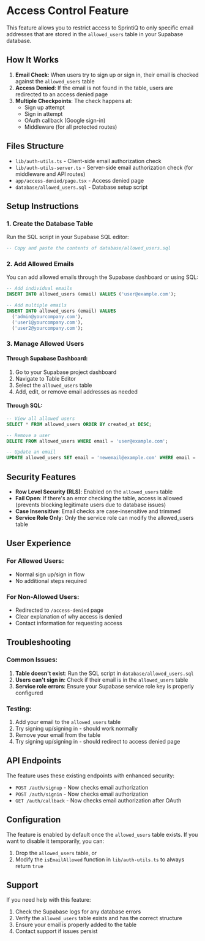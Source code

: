 # Access Control Feature

This feature allows you to restrict access to SprintiQ to only specific email addresses that are stored in the `allowed_users` table in your Supabase database.

## How It Works

1. **Email Check**: When users try to sign up or sign in, their email is checked against the `allowed_users` table
2. **Access Denied**: If the email is not found in the table, users are redirected to an access denied page
3. **Multiple Checkpoints**: The check happens at:
   - Sign up attempt
   - Sign in attempt
   - OAuth callback (Google sign-in)
   - Middleware (for all protected routes)

## Files Structure

- `lib/auth-utils.ts` - Client-side email authorization check
- `lib/auth-utils-server.ts` - Server-side email authorization check (for middleware and API routes)
- `app/access-denied/page.tsx` - Access denied page
- `database/allowed_users.sql` - Database setup script

## Setup Instructions

### 1. Create the Database Table

Run the SQL script in your Supabase SQL editor:

```sql
-- Copy and paste the contents of database/allowed_users.sql
```

### 2. Add Allowed Emails

You can add allowed emails through the Supabase dashboard or using SQL:

```sql
-- Add individual emails
INSERT INTO allowed_users (email) VALUES ('user@example.com');

-- Add multiple emails
INSERT INTO allowed_users (email) VALUES
  ('admin@yourcompany.com'),
  ('user1@yourcompany.com'),
  ('user2@yourcompany.com');
```

### 3. Manage Allowed Users

#### Through Supabase Dashboard:

1. Go to your Supabase project dashboard
2. Navigate to Table Editor
3. Select the `allowed_users` table
4. Add, edit, or remove email addresses as needed

#### Through SQL:

```sql
-- View all allowed users
SELECT * FROM allowed_users ORDER BY created_at DESC;

-- Remove a user
DELETE FROM allowed_users WHERE email = 'user@example.com';

-- Update an email
UPDATE allowed_users SET email = 'newemail@example.com' WHERE email = 'oldemail@example.com';
```

## Security Features

- **Row Level Security (RLS)**: Enabled on the `allowed_users` table
- **Fail Open**: If there's an error checking the table, access is allowed (prevents blocking legitimate users due to database issues)
- **Case Insensitive**: Email checks are case-insensitive and trimmed
- **Service Role Only**: Only the service role can modify the allowed_users table

## User Experience

### For Allowed Users:

- Normal sign up/sign in flow
- No additional steps required

### For Non-Allowed Users:

- Redirected to `/access-denied` page
- Clear explanation of why access is denied
- Contact information for requesting access

## Troubleshooting

### Common Issues:

1. **Table doesn't exist**: Run the SQL script in `database/allowed_users.sql`
2. **Users can't sign in**: Check if their email is in the `allowed_users` table
3. **Service role errors**: Ensure your Supabase service role key is properly configured

### Testing:

1. Add your email to the `allowed_users` table
2. Try signing up/signing in - should work normally
3. Remove your email from the table
4. Try signing up/signing in - should redirect to access denied page

## API Endpoints

The feature uses these existing endpoints with enhanced security:

- `POST /auth/signup` - Now checks email authorization
- `POST /auth/signin` - Now checks email authorization
- `GET /auth/callback` - Now checks email authorization after OAuth

## Configuration

The feature is enabled by default once the `allowed_users` table exists. If you want to disable it temporarily, you can:

1. Drop the `allowed_users` table, or
2. Modify the `isEmailAllowed` function in `lib/auth-utils.ts` to always return `true`

## Support

If you need help with this feature:

1. Check the Supabase logs for any database errors
2. Verify the `allowed_users` table exists and has the correct structure
3. Ensure your email is properly added to the table
4. Contact support if issues persist
